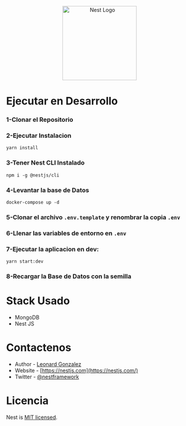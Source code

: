 <p align="center">
  <a href="http://nestjs.com/" target="blank"><img src="https://nestjs.com/img/logo-small.svg" width="200" alt="Nest Logo" /></a>
</p>



# Ejecutar en Desarrollo

### 1-Clonar el Repositorio

### 2-Ejecutar Instalacion
```
yarn install
```
### 3-Tener Nest CLI Instalado
```
npm i -g @nestjs/cli
```
### 4-Levantar la base de Datos
```
docker-compose up -d
```
### 5-Clonar el archivo ```.env.template``` y renombrar la copia ```.env```

### 6-Llenar las variables de entorno en ```.env```

### 7-Ejecutar la aplicacion en dev:
```
yarn start:dev
```
### 8-Recargar la Base de Datos con la semilla 

# Stack Usado
* MongoDB
* Nest JS

# Contactenos

- Author - [Leonard Gonzalez](https://leonardglez12485.com)
- Website - [https://nestjs.com](https://nestjs.com/)
- Twitter - [@nestframework](https://twitter.com/nestframework)

# Licencia

Nest is [MIT licensed](LICENSE).

